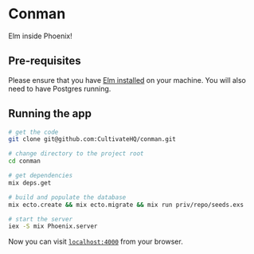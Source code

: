 # Conman

Elm inside Phoenix!

## Pre-requisites

Please ensure that you have [Elm installed](http://elm-lang.org/install) on your machine. You will also need to have Postgres running.


## Running the app

```bash
# get the code
git clone git@github.com:CultivateHQ/conman.git

# change directory to the project root
cd conman

# get dependencies
mix deps.get

# build and populate the database
mix ecto.create && mix ecto.migrate && mix run priv/repo/seeds.exs

# start the server
iex -S mix Phoenix.server
```

Now you can visit [`localhost:4000`](http://localhost:4000) from your browser.
